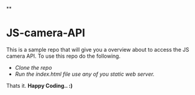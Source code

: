 **

# JS-camera-API

This is a sample repo that will give you a overview about to access the JS camera API. 
To use this repo do the following.

 - *Clone the repo*
 - *Run the index.html file use any of you static web server.*

Thats it. 
**Happy Coding.. :)**  
